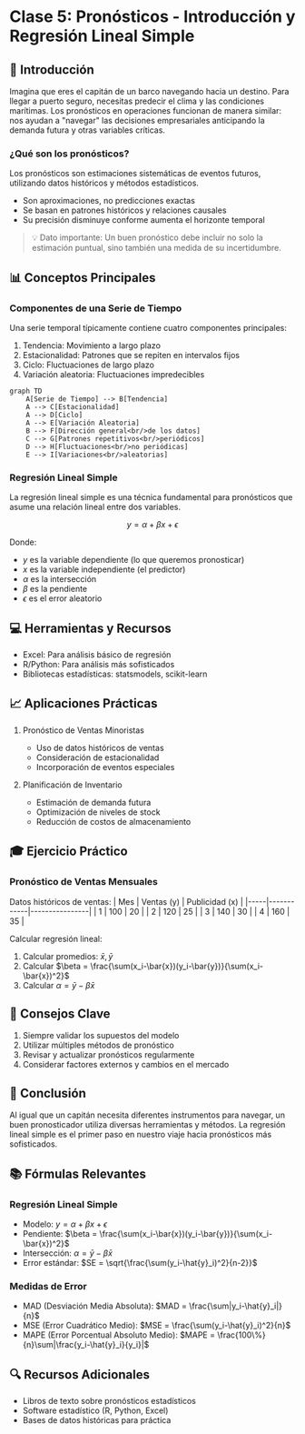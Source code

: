 # Clase 5: Pronósticos - Introducción y Regresión Lineal Simple

## 🎯 Introducción

Imagina que eres el capitán de un barco navegando hacia un destino. Para llegar a puerto seguro, necesitas predecir el clima y las condiciones marítimas. Los pronósticos en operaciones funcionan de manera similar: nos ayudan a "navegar" las decisiones empresariales anticipando la demanda futura y otras variables críticas.

### ¿Qué son los pronósticos?

Los pronósticos son estimaciones sistemáticas de eventos futuros, utilizando datos históricos y métodos estadísticos.

- Son aproximaciones, no predicciones exactas
- Se basan en patrones históricos y relaciones causales
- Su precisión disminuye conforme aumenta el horizonte temporal

> 💡 Dato importante: Un buen pronóstico debe incluir no solo la estimación puntual, sino también una medida de su incertidumbre.

## 📊 Conceptos Principales

### Componentes de una Serie de Tiempo

Una serie temporal típicamente contiene cuatro componentes principales:

1. Tendencia: Movimiento a largo plazo
2. Estacionalidad: Patrones que se repiten en intervalos fijos
3. Ciclo: Fluctuaciones de largo plazo
4. Variación aleatoria: Fluctuaciones impredecibles

```mermaid
graph TD
    A[Serie de Tiempo] --> B[Tendencia]
    A --> C[Estacionalidad]
    A --> D[Ciclo]
    A --> E[Variación Aleatoria]
    B --> F[Dirección general<br/>de los datos]
    C --> G[Patrones repetitivos<br/>periódicos]
    D --> H[Fluctuaciones<br/>no periódicas]
    E --> I[Variaciones<br/>aleatorias]
```

### Regresión Lineal Simple

La regresión lineal simple es una técnica fundamental para pronósticos que asume una relación lineal entre dos variables.

$$ y = \alpha + \beta x + \epsilon $$

Donde:

- $y$ es la variable dependiente (lo que queremos pronosticar)
- $x$ es la variable independiente (el predictor)
- $\alpha$ es la intersección
- $\beta$ es la pendiente
- $\epsilon$ es el error aleatorio

## 💻 Herramientas y Recursos

- Excel: Para análisis básico de regresión
- R/Python: Para análisis más sofisticados
- Bibliotecas estadísticas: statsmodels, scikit-learn

## 📈 Aplicaciones Prácticas

1. Pronóstico de Ventas Minoristas

   - Uso de datos históricos de ventas
   - Consideración de estacionalidad
   - Incorporación de eventos especiales

2. Planificación de Inventario
   - Estimación de demanda futura
   - Optimización de niveles de stock
   - Reducción de costos de almacenamiento

## 🎓 Ejercicio Práctico

### Pronóstico de Ventas Mensuales

Datos históricos de ventas:
| Mes | Ventas (y) | Publicidad (x) |
|-----|------------|----------------|
| 1 | 100 | 20 |
| 2 | 120 | 25 |
| 3 | 140 | 30 |
| 4 | 160 | 35 |

Calcular regresión lineal:

1. Calcular promedios: $\bar{x}, \bar{y}$
2. Calcular $\beta = \frac{\sum(x_i-\bar{x})(y_i-\bar{y})}{\sum(x_i-\bar{x})^2}$
3. Calcular $\alpha = \bar{y} - \beta\bar{x}$

## 🔑 Consejos Clave

1. Siempre validar los supuestos del modelo
2. Utilizar múltiples métodos de pronóstico
3. Revisar y actualizar pronósticos regularmente
4. Considerar factores externos y cambios en el mercado

## 📝 Conclusión

Al igual que un capitán necesita diferentes instrumentos para navegar, un buen pronosticador utiliza diversas herramientas y métodos. La regresión lineal simple es el primer paso en nuestro viaje hacia pronósticos más sofisticados.

## 📚 Fórmulas Relevantes

### Regresión Lineal Simple

- Modelo: $y = \alpha + \beta x + \epsilon$
- Pendiente: $\beta = \frac{\sum(x_i-\bar{x})(y_i-\bar{y})}{\sum(x_i-\bar{x})^2}$
- Intersección: $\alpha = \bar{y} - \beta\bar{x}$
- Error estándar: $SE = \sqrt{\frac{\sum(y_i-\hat{y}_i)^2}{n-2}}$

### Medidas de Error

- MAD (Desviación Media Absoluta): $MAD = \frac{\sum|y_i-\hat{y}_i|}{n}$
- MSE (Error Cuadrático Medio): $MSE = \frac{\sum(y_i-\hat{y}_i)^2}{n}$
- MAPE (Error Porcentual Absoluto Medio): $MAPE = \frac{100\%}{n}\sum|\frac{y_i-\hat{y}_i}{y_i}|$

## 🔍 Recursos Adicionales

- Libros de texto sobre pronósticos estadísticos
- Software estadístico (R, Python, Excel)
- Bases de datos históricas para práctica

